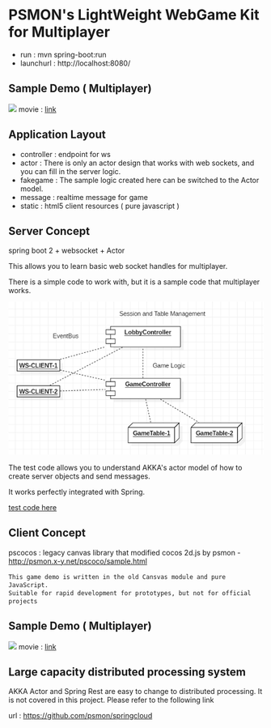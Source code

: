 # PSMON's LightWeight WebGame Kit for Multiplayer

- run : mvn spring-boot:run
- launchurl : http://localhost:8080/

## Sample Demo ( Multiplayer)

![](http://wiki.webnori.com/download/attachments/17727533/image2018-12-24_23-12-40.png?version=1&modificationDate=1545660760701&api=v2)
movie  : [link](http://wiki.webnori.com/display/devbegin/multiplayer-cardgame?preview=/17727533/17727532/play-demo.mp4)

## Application Layout
- controller : endpoint for ws
- actor : There is only an actor design that works with web sockets, and you can fill in the server logic.
- fakegame : The sample logic created here can be switched to the Actor model.
- message : realtime message for game
- static : html5 client resources ( pure javascript )

## Server Concept

spring boot 2 + websocket + Actor

This allows you to learn basic web socket handles for multiplayer.

There is a simple code to work with, but it is a sample code that multiplayer works. 

![...](doc/ws-server.png)


The test code allows you to understand AKKA's actor model of how to create server objects and send messages.

It works perfectly integrated with Spring.

[test code here](src/test/java/com/vgw/demo/gameweb/SpringAkkaIntegrationTest.java)

## Client Concept

pscocos : legacy canvas library that modified cocos 2d.js by psmon -http://psmon.x-y.net/pscoco/sample.html

    This game demo is written in the old Cansvas module and pure JavaScript.
    Suitable for rapid development for prototypes, but not for official projects

## Sample Demo ( Multiplayer)

![](http://wiki.webnori.com/download/attachments/17727533/image2018-12-24_23-12-40.png?version=1&modificationDate=1545660760701&api=v2)
movie  : [link](http://wiki.webnori.com/display/devbegin/multiplayer-cardgame?preview=/17727533/17727532/play-demo.mp4)

## Large capacity distributed processing system

AKKA Actor and Spring Rest are easy to change to distributed processing. It is not covered in this project. Please refer to the following link

url : https://github.com/psmon/springcloud






